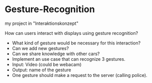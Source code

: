 # Gesture-Recognition
my project in "Interaktionskonzept"




How can users interact with displays using gesture recognition?
* What kind of gesture would be necessary for this interaction?
* Can we add new gestures?
* Can we share knowledge with other cars?
* Implement an use case that can recognize 3 gestures.
* Input: Video (could be webacam)
* Output: name of the gesture
* One gesture should make a request to the server (calling police).
